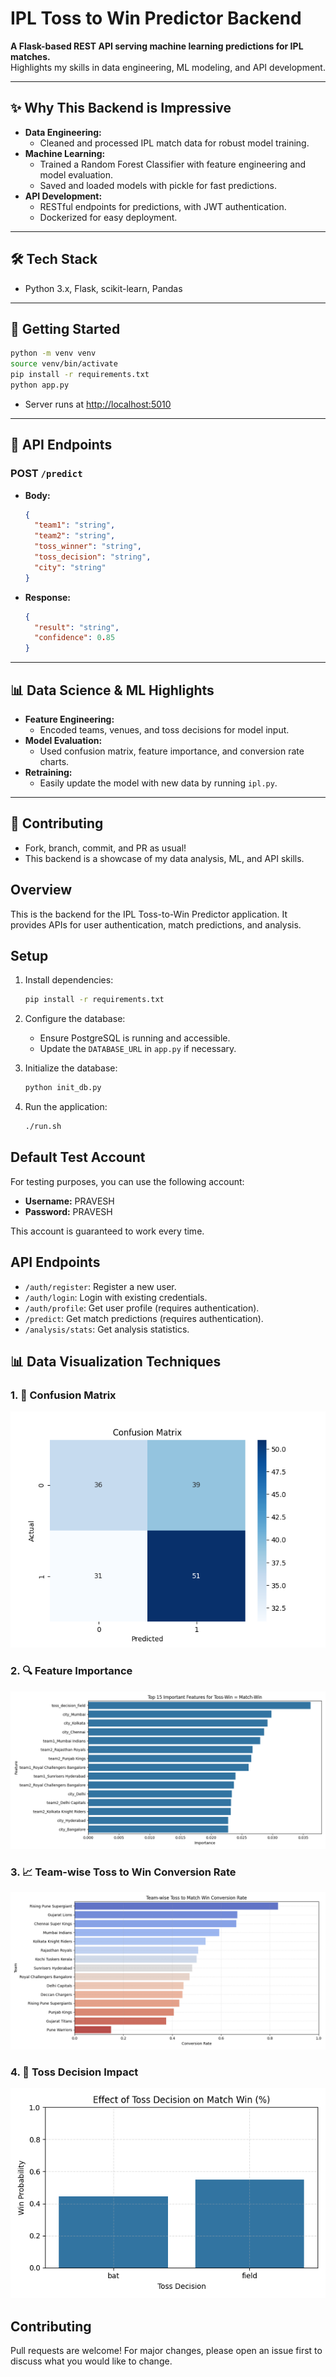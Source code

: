 # IPL Toss to Win Predictor Backend

**A Flask-based REST API serving machine learning predictions for IPL matches.**  
Highlights my skills in data engineering, ML modeling, and API development.

---

## ✨ Why This Backend is Impressive

- **Data Engineering:**  
  - Cleaned and processed IPL match data for robust model training.
- **Machine Learning:**  
  - Trained a Random Forest Classifier with feature engineering and model evaluation.
  - Saved and loaded models with pickle for fast predictions.
- **API Development:**  
  - RESTful endpoints for predictions, with JWT authentication.
  - Dockerized for easy deployment.

---

## 🛠️ Tech Stack

- Python 3.x, Flask, scikit-learn, Pandas

---

## 🚀 Getting Started

```bash
python -m venv venv
source venv/bin/activate
pip install -r requirements.txt
python app.py
```
- Server runs at [http://localhost:5010](http://localhost:5010)

---

## 🧩 API Endpoints

### POST `/predict`
- **Body:**
  ```json
  {
    "team1": "string",
    "team2": "string",
    "toss_winner": "string",
    "toss_decision": "string",
    "city": "string"
  }
  ```
- **Response:**
  ```json
  {
    "result": "string",
    "confidence": 0.85
  }
  ```

---

## 📊 Data Science & ML Highlights

- **Feature Engineering:**  
  - Encoded teams, venues, and toss decisions for model input.
- **Model Evaluation:**  
  - Used confusion matrix, feature importance, and conversion rate charts.
- **Retraining:**  
  - Easily update the model with new data by running `ipl.py`.

---

## 🤝 Contributing

- Fork, branch, commit, and PR as usual!
- This backend is a showcase of my data analysis, ML, and API skills.

## Overview
This is the backend for the IPL Toss-to-Win Predictor application. It provides APIs for user authentication, match predictions, and analysis.

## Setup
1. Install dependencies:
   ```bash
   pip install -r requirements.txt
   ```

2. Configure the database:
   - Ensure PostgreSQL is running and accessible.
   - Update the `DATABASE_URL` in `app.py` if necessary.

3. Initialize the database:
   ```bash
   python init_db.py
   ```

4. Run the application:
   ```bash
   ./run.sh
   ```

## Default Test Account
For testing purposes, you can use the following account:

- **Username:** PRAVESH  
- **Password:** PRAVESH

This account is guaranteed to work every time.

## API Endpoints
- `/auth/register`: Register a new user.
- `/auth/login`: Login with existing credentials.
- `/auth/profile`: Get user profile (requires authentication).
- `/predict`: Get match predictions (requires authentication).
- `/analysis/stats`: Get analysis statistics.

## 📊 Data Visualization Techniques

### 1. 🎯 Confusion Matrix
![Confusion Matrix](../images/confusion_matrix.png)

### 2. 🔍 Feature Importance
![Feature Importance](../images/feature_importance.png)

### 3. 📈 Team-wise Toss to Win Conversion Rate
![Conversion Rate](../images/conversion_rate.png)

### 4. 🧠 Toss Decision Impact
![Toss Win Probability](../images/toss_win_probability.png)


## Contributing
Pull requests are welcome! For major changes, please open an issue first to discuss what you would like to change.
